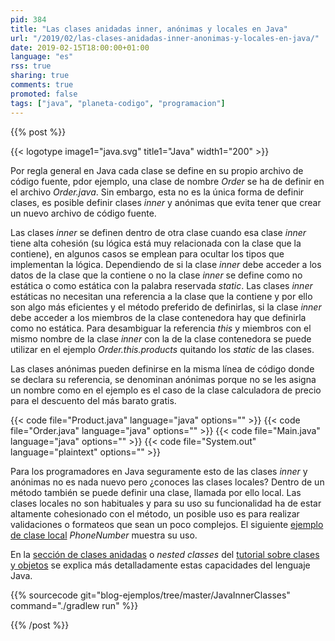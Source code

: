 ```yaml
---
pid: 384
title: "Las clases anidadas inner, anónimas y locales en Java"
url: "/2019/02/las-clases-anidadas-inner-anonimas-y-locales-en-java/"
date: 2019-02-15T18:00:00+01:00
language: "es"
rss: true
sharing: true
comments: true
promoted: false
tags: ["java", "planeta-codigo", "programacion"]
---
```


{{% post %}}

{{< logotype image1="java.svg" title1="Java" width1="200" >}}

Por regla general en Java cada clase se define en su propio archivo de código fuente, pdor ejemplo, una clase de nombre _Order_ se ha de definir en el archivo _Order.java_. Sin embargo, esta no es la única forma de definir clases, es posible definir clases _inner_ y anónimas que evita tener que crear un nuevo archivo de código fuente.

Las clases _inner_ se definen dentro de otra clase cuando esa clase _inner_ tiene alta cohesión (su lógica está muy relacionada con la clase que la contiene), en algunos casos se emplean para ocultar los tipos que implementan la lógica. Dependiendo de si la clase _inner_ debe acceder a los datos de la clase que la contiene o no la clase _inner_ se define como no estática o como estática con la palabra reservada _static_. Las clases _inner_ estáticas no necesitan una referencia a la clase que la contiene y por ello son algo más eficientes y el método preferido de definirlas, si la clase _inner_ debe acceder a los miembros de la clase contenedora hay que definirla como no estática. Para desambiguar la referencia _this_ y miembros con el mismo nombre de la clase _inner_ con la de la clase contenedora se puede utilizar en el ejemplo _Order.this.products_ quitando los _static_ de las clases.

Las clases anónimas pueden definirse en la misma línea de código donde se declara su referencia, se denominan anónimas porque no se les asigna un nombre como en el ejemplo es el caso de la clase calculadora de precio para el descuento del más barato gratis.

{{< code file="Product.java" language="java" options="" >}}
{{< code file="Order.java" language="java" options="" >}}
{{< code file="Main.java" language="java" options="" >}}
{{< code file="System.out" language="plaintext" options="" >}}

Para los programadores en Java seguramente esto de las clases _inner_ y anónimas no es nada nuevo pero ¿conoces las clases locales? Dentro de un método también se puede definir una clase, llamada por ello local. Las clases locales no son habituales y para su uso su funcionalidad ha de estar altamente cohesionado con el método, un posible uso es para realizar validaciones o formateos que sean un poco complejos. El siguiente [ejemplo de clase local](https://docs.oracle.com/javase/tutorial/java/javaOO/localclasses.html) _PhoneNumber_ muestra su uso.

En la [sección de clases anidadas](http://docs.oracle.com/javase/tutorial/java/javaOO/nested.html) o _nested classes_ del [tutorial sobre clases y objetos](http://docs.oracle.com/javase/tutorial/java/javaOO/index.html) se explica más detalladamente estas capacidades del lenguaje Java.

{{% sourcecode git="blog-ejemplos/tree/master/JavaInnerClasses" command="./gradlew run" %}}

{{% /post %}}
